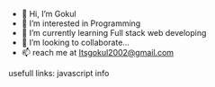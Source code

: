 - 👋 Hi, I’m Gokul
- 👀 I’m interested in Programming
- 🌱 I’m currently learning Full stack web developing
- 💞️ I’m looking to collaborate...
- 📫 reach me at Itsgokul2002@gmail.com

<!---
GokulKrish002/GokulKrish002 is a ✨ special ✨ repository because its `README.md` (this file) appears on your GitHub profile.
You can click the Preview link to take a look at your changes.
--->
usefull links:
  javascript info
